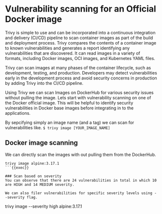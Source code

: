# Vulnerability scanning for an Official Docker image

Trivy is simple to use and can be incorporated into a continuous integration and delivery (CI/CD) pipeline to scan container images as part of the build and deployment process. Trivy compares the contents of a container image to known vulnerabilities and generates a report identifying any vulnerabilities that are discovered. It can read images in a variety of formats, including Docker images, OCI images, and Kubernetes YAML files.

Trivy can scan images at many phases of the container lifecycle, such as development, testing, and production. Developers may detect vulnerabilities early in the development process and avoid security concerns in production by adding Trivy into the CI/CD pipeline.

Using Trivy we can scan Images on DockerHub for various security issues without pulling the image. Lets start with vulnerability scanning on one of the Docker official image. This will be helpful to identify security vulnerabilities in Docker base images before integrating in to the applications.

By sepcifying simply an image name (and a tag) we can scan for vulnerabilities like.
`$ trivy image [YOUR_IMAGE_NAME]`

## Docker image scanning

We can directly scan the images with out pulling them from the DockerHub.
```
trivy image alpine:3.17.1
```{{exec}}

### Scan based on severity
You can observe that there are 24 vulnerabilities in total in which 10 are HIGH and 14 MEDIUM severity.

We can also filer vulnerabilities for specific severity levels using --severity flag. 
```
trivy image --severity high alpine:3.17.1
```{{exec}}
